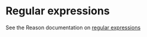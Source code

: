 <h1 data-nav-order="540">Regular expressions</h1>

See the Reason documentation on [regular expressions](https://reasonml.github.io/docs/en/regular-expression)
